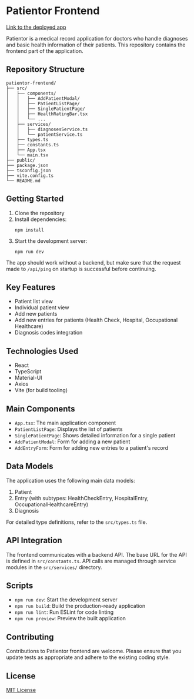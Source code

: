 # Patientor Frontend

[Link to the deployed app](https://patientor-frontend-2nso.onrender.com/)

Patientor is a medical record application for doctors who handle diagnoses and basic health information of their patients. This repository contains the frontend part of the application.

## Repository Structure

```
patientor-frontend/
├── src/
│   ├── components/
│   │   ├── AddPatientModal/
│   │   ├── PatientListPage/
│   │   ├── SinglePatientPage/
│   │   ├── HealthRatingBar.tsx
│   │   └── ...
│   ├── services/
│   │   ├── diagnosesService.ts
│   │   └── patientService.ts
│   ├── types.ts
│   ├── constants.ts
│   ├── App.tsx
│   └── main.tsx
├── public/
├── package.json
├── tsconfig.json
├── vite.config.ts
└── README.md
```

## Getting Started

1. Clone the repository
2. Install dependencies:
   ```
   npm install
   ```
3. Start the development server:
   ```
   npm run dev
   ```

The app should work without a backend, but make sure that the request made to `/api/ping` on startup is successful before continuing.

## Key Features

- Patient list view
- Individual patient view
- Add new patients
- Add new entries for patients (Health Check, Hospital, Occupational Healthcare)
- Diagnosis codes integration

## Technologies Used

- React
- TypeScript
- Material-UI
- Axios
- Vite (for build tooling)

## Main Components

- `App.tsx`: The main application component
- `PatientListPage`: Displays the list of patients
- `SinglePatientPage`: Shows detailed information for a single patient
- `AddPatientModal`: Form for adding a new patient
- `AddEntryForm`: Form for adding new entries to a patient's record

## Data Models

The application uses the following main data models:

1. Patient
2. Entry (with subtypes: HealthCheckEntry, HospitalEntry, OccupationalHealthcareEntry)
3. Diagnosis

For detailed type definitions, refer to the `src/types.ts` file.

## API Integration

The frontend communicates with a backend API. The base URL for the API is defined in `src/constants.ts`. API calls are managed through service modules in the `src/services/` directory.

## Scripts

- `npm run dev`: Start the development server
- `npm run build`: Build the production-ready application
- `npm run lint`: Run ESLint for code linting
- `npm run preview`: Preview the built application

## Contributing

Contributions to Patientor frontend are welcome. Please ensure that you update tests as appropriate and adhere to the existing coding style.

## License

[MIT License](https://opensource.org/licenses/MIT)
